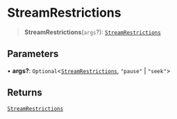 # StreamRestrictions

> **StreamRestrictions**(`args`?): [`StreamRestrictions`](reference/functions/StreamRestrictions.md)

## Parameters

• **args?**: `Optional`<[`StreamRestrictions`](reference/functions/StreamRestrictions.md), `"pause"` | `"seek"`>

## Returns

[`StreamRestrictions`](reference/functions/StreamRestrictions.md)
